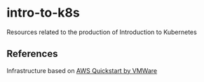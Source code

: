 # intro-to-k8s

Resources related to the production of Introduction to Kubernetes

## References

Infrastructure based on [AWS Quickstart by VMWare](https://github.com/aws-quickstart/quickstart-vmware)